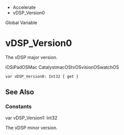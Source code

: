 

- Accelerate
-  vDSP_Version0 

Global Variable

# vDSP_Version0

The vDSP major version.

iOSiPadOSMac CatalystmacOStvOSvisionOSwatchOS

``` source
var vDSP_Version0: Int32 { get }
```

## See Also

### Constants

var vDSP_Version1: Int32

The vDSP minor version.


